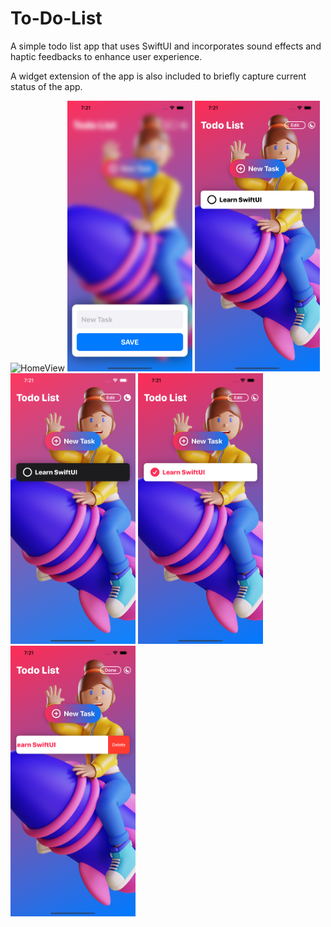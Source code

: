 

# To-Do-List

A simple todo list app that uses SwiftUI and incorporates sound effects and haptic feedbacks to enhance user experience. 

A widget extension of the app is also included to briefly capture current status of the app. 



<img src="Screenshots/HomeView.png" alt="HomeView" width="200" />

<img src="Screenshots/NewTaskView.png" alt="NewTaskView" width="200" />

<img src="Screenshots/NewlyAddedItem.png" alt="NewlyAddedItem" width="200" />

<img src="Screenshots/DarkMode.png" alt="DarkMode" width="200" />

<img src="Screenshots/CompletedItem.png" alt="CompletedItem" width="200" />

<img src="Screenshots/DeleteItem.png" alt="DeleteItem" width="200" />
